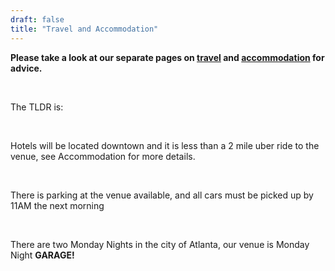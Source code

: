 ```yaml
---
draft: false
title: "Travel and Accommodation"
---
```


**Please take a look at our separate pages on <a href="/travel">travel</a> and <a href="/accommodation">accommodation</a> for advice.**

<br>

The TLDR is:

<br>

Hotels will be located downtown and it is less than a 2 mile uber ride to the venue, see Accommodation for more details.

<br>

There is parking at the venue available, and all cars must be picked up by 11AM the next morning

<br>

There are two Monday Nights in the city of Atlanta, our venue is Monday Night **GARAGE!**